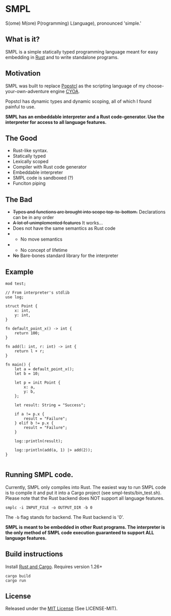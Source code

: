 # SMPL
S(ome) M(ore) P(rogramming) L(anguage), pronounced 'simple.' 
## What is it?

SMPL is a simple statically typed programming language meant for easy embedding in [Rust](https://www.rust-lang.org/en-US/) and to write standalone programs.

## Motivation

SMPL was built to replace [Popstcl](https://gitlab.com/Random_Civvy/popstcl) as the scripting language of my choose-your-own-adventure engine [CYOA](https://gitlab.com/Random_Civvy/cyoa).

Popstcl has dynamic types and dynamic scoping, all of which I found painful to use.

**SMPL has an embeddable interpreter and a Rust code-generator. Use the interpreter for access to all language features.**

## The Good

* Rust-like syntax.
* Statically typed
* Lexically scoped
* Compiler with Rust code generator
* Embeddable interpreter
* SMPL code is sandboxed (?)
* Funciton piping

## The Bad
* ~~Types and functions are brought into scope top-to-bottom.~~ Declarations can be in any order
* ~~A lot of unimplemented features~~ It works...
* Does not have the same semantics as Rust code
* * No move semantics
* * No concept of lifetime
* ~~No~~ Bare-bones standard library for the interpreter

## Example

```
mod test;

// From interpreter's stdlib 
use log;

struct Point {
    x: int,
    y: int,
}

fn default_point_x() -> int {
    return 100;
}

fn add(l: int, r: int) -> int {
	return l + r;
}

fn main() {
    let a = default_point_x();
    let b = 10;
    
    let p = init Point {
        x: a,
        y: b,
    };
    
    let result: String = "Success";

    if a != p.x {
        result = "Failure";
    } elif b != p.x {
		result = "Failure";
	}

	log::println(result);

	log::println(add(a, 1) |> add(2));
}


```

## Running SMPL code.

Currently, SMPL only compiles into Rust. The easiest way to run SMPL code is to compile it and put it into a Cargo project (see smpl-tests/bin_test.sh). Please note that the Rust backend does NOT support all language features.

```
smplc -i INPUT_FILE -o OUTPUT_DIR -b 0
```

The `-b` flag stands for backend. The Rust backend is '0'.

**SMPL is meant to be embedded in other Rust programs. The interpreter is the only method of SMPL code execution guaranteed to support ALL language features.**

## Build instructions

Install [Rust and Cargo](https://www.rust-lang.org/en-US/). Requires version 1.26+

```
cargo build
cargo run
```

## License
Released under the [MIT License](https://opensource.org/licenses/MIT) (See LICENSE-MIT).
